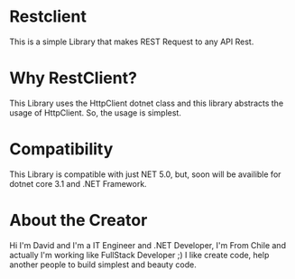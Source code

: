 # Restclient
This is a simple Library that makes REST Request to any API Rest.

# Why RestClient?
This Library uses the HttpClient dotnet class and this library abstracts the usage of HttpClient.
So, the usage is simplest.

# Compatibility
This Library is compatible with just NET 5.0, but, soon will be availible for dotnet core 3.1 and
.NET Framework.

# About the Creator
Hi I'm David and I'm a IT Engineer and .NET Developer,
I'm From Chile and actually I'm working like FullStack Developer ;)
I like create code, help another people to build simplest and beauty code.

